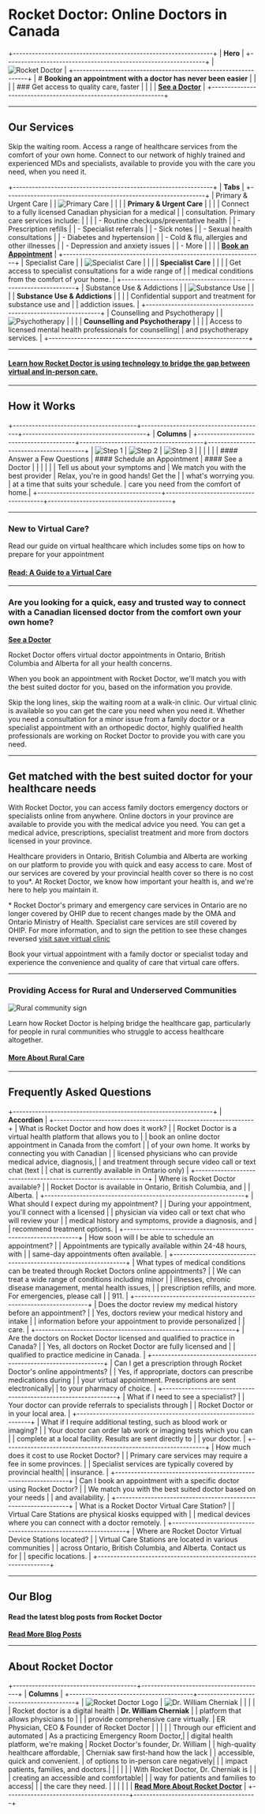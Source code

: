 # Rocket Doctor: Online Doctors in Canada

+---------------------------------------------------------------+
| **Hero**                                                      |
+---------------------------------------------------------------+
| ![Rocket Doctor](https://rocketdoctor.ca/wp-content/uploads/2021/07/Rocket-Doctor-Logo-Woo-Email-header-300x59.png) |
+---------------------------------------------------------------+
| # **Booking an appointment with a doctor has never been easier** |
|                                                               |
| ### Get access to quality care, faster                        |
|                                                               |
| **[See a Doctor](#)**                                         |
+---------------------------------------------------------------+

---

## Our Services

Skip the waiting room. Access a range of healthcare services from the comfort of your own home. Connect to our network of highly trained and experienced MDs and specialists, available to provide you with the care you need, when you need it.

+---------------------------------------------------------------+
| **Tabs**                                                      |
+---------------------------------------------------------------+
| Primary & Urgent Care                                         |
| ![Primary Care](https://rocketdoctor.ca/wp-content/uploads/2023/02/PrimaryCare-img-cmp.webp) |
|                                                               |
| **Primary & Urgent Care**                                     |
|                                                               |
| Connect to a fully licensed Canadian physician for a medical  |
| consultation. Primary care services include:                  |
|                                                               |
| - Routine checkups/preventative health                        |
| - Prescription refills                                        |
| - Specialist referrals                                        |
| - Sick notes                                                  |
| - Sexual health consultations                                 |
| - Diabetes and hypertension                                   |
| - Cold & flu, allergies and other illnesses                   |
| - Depression and anxiety issues                               |
| - More                                                        |
|                                                               |
| **[Book an Appointment](#)**                                  |
+---------------------------------------------------------------+
| Specialist Care                                               |
| ![Specialist Care](https://rocketdoctor.ca/wp-content/uploads/2023/02/SpecialistCare-img.webp) |
|                                                               |
| **Specialist Care**                                           |
|                                                               |
| Get access to specialist consultations for a wide range of    |
| medical conditions from the comfort of your home.             |
+---------------------------------------------------------------+
| Substance Use & Addictions                                    |
| ![Substance Use](https://rocketdoctor.ca/wp-content/uploads/2023/02/SubstanceUse-img.webp) |
|                                                               |
| **Substance Use & Addictions**                                |
|                                                               |
| Confidential support and treatment for substance use and      |
| addiction issues.                                             |
+---------------------------------------------------------------+
| Counselling and Psychotherapy                                 |
| ![Psychotherapy](https://rocketdoctor.ca/wp-content/uploads/2024/08/Psychotherapy-Hero.png) |
|                                                               |
| **Counselling and Psychotherapy**                             |
|                                                               |
| Access to licensed mental health professionals for counselling|
| and psychotherapy services.                                   |
+---------------------------------------------------------------+

---

#### [Learn how Rocket Doctor is using technology to bridge the gap between virtual and in-person care.](https://rocketdoctor.ca/our-technology)

---

## How it Works

+---------------------------------------+---------------------------------------+---------------------------------------+
| **Columns**                                                                                                           |
+---------------------------------------+---------------------------------------+---------------------------------------+
| ![Step 1](https://rocketdoctor.ca/wp-content/uploads/2025/04/step1-768x768-1.webp) | ![Step 2](https://rocketdoctor.ca/wp-content/uploads/2025/04/step2-768x768-1.webp) | ![Step 3](https://rocketdoctor.ca/wp-content/uploads/2025/04/step3-768x768-1.webp) |
|                                       |                                       |                                       |
| #### Answer a Few Questions           | #### Schedule an Appointment          | #### See a Doctor                     |
|                                       |                                       |                                       |
| Tell us about your symptoms and       | We match you with the best provider   | Relax, you're in good hands! Get the  |
| what's worrying you.                  | at a time that suits your schedule.   | care you need from the comfort of home.|
+---------------------------------------+---------------------------------------+---------------------------------------+

---

### New to Virtual Care?

Read our guide on virtual healthcare which includes some tips on how to prepare for your appointment

#### [Read: A Guide to a Virtual Care](https://rocketdoctor.ca/a-guide-to-virtual-care)

---

### Are you looking for a quick, easy and trusted way to connect with a Canadian licensed doctor from the comfort own your own home?

**[See a Doctor](#)**

Rocket Doctor offers virtual doctor appointments in Ontario, British Columbia and Alberta for all your health concerns.

When you book an appointment with Rocket Doctor, we'll match you with the best suited doctor for you, based on the information you provide.

Skip the long lines, skip the waiting room at a walk-in clinic. Our virtual clinic is available so you can get the care you need when you need it. Whether you need a consultation for a minor issue from a family doctor or a specialist appointment with an orthopedic doctor, highly qualified health professionals are working on Rocket Doctor to provide you with care you need.

---

## Get matched with the best suited doctor for your healthcare needs

With Rocket Doctor, you can access family doctors emergency doctors or specialists online from anywhere. Online doctors in your province are available to provide you with the medical advice you need. You can get a medical advice, prescriptions, specialist treatment and more from doctors licensed in your province.

Healthcare providers in Ontario, British Columbia and Alberta are working on our platform to provide you with quick and easy access to care. Most of our services are covered by your provincial health cover so there is no cost to you\*. At Rocket Doctor, we know how important your health is, and we're here to help you maintain it.

\* Rocket Doctor's primary and emergency care services in Ontario are no longer covered by OHIP due to recent changes made by the OMA and Ontario Ministry of Health. Specialist care services are still covered by OHIP. For more information, and to sign the petition to see these changes reversed [visit save virtual clinic](https://rocketdoctor.ca/savevirtualcare/)

Book your virtual appointment with a family doctor or specialist today and experience the convenience and quality of care that virtual care offers.

---

### Providing Access for Rural and Underserved Communities

![Rural community sign](https://rocketdoctor.ca/wp-content/uploads/2023/01/Sign4.jpg)

Learn how Rocket Doctor is helping bridge the healthcare gap, particularly for people in rural communities who struggle to access healthcare altogether.

#### [More About Rural Care](https://rocketdoctor.ca/rural-care)

---

## Frequently Asked Questions

+---------------------------------------------------------------+
| **Accordion**                                                 |
+---------------------------------------------------------------+
| What is Rocket Doctor and how does it work?                   |
| Rocket Doctor is a virtual health platform that allows you to |
| book an online doctor appointment in Canada from the comfort  |
| of your own home. It works by connecting you with Canadian    |
| licensed physicians who can provide medical advice, diagnosis,|
| and treatment through secure video call or text chat (text    |
| chat is currently available in Ontario only)                  |
+---------------------------------------------------------------+
| Where is Rocket Doctor available?                             |
| Rocket Doctor is available in Ontario, British Columbia, and  |
| Alberta.                                                      |
+---------------------------------------------------------------+
| What should I expect during my appointment?                   |
| During your appointment, you'll connect with a licensed       |
| physician via video call or text chat who will review your    |
| medical history and symptoms, provide a diagnosis, and        |
| recommend treatment options.                                  |
+---------------------------------------------------------------+
| How soon will I be able to schedule an appointment?           |
| Appointments are typically available within 24-48 hours, with |
| same-day appointments often available.                        |
+---------------------------------------------------------------+
| What types of medical conditions can be treated through Rocket Doctors online appointments? |
| We can treat a wide range of conditions including minor       |
| illnesses, chronic disease management, mental health issues,  |
| prescription refills, and more. For emergencies, please call  |
| 911.                                                          |
+---------------------------------------------------------------+
| Does the doctor review my medical history before an appointment? |
| Yes, doctors review your medical history and intake           |
| information before your appointment to provide personalized   |
| care.                                                         |
+---------------------------------------------------------------+
| Are the doctors on Rocket Doctor licensed and qualified to practice in Canada? |
| Yes, all doctors on Rocket Doctor are fully licensed and      |
| qualified to practice medicine in Canada.                     |
+---------------------------------------------------------------+
| Can I get a prescription through Rocket Doctor's online appointments? |
| Yes, if appropriate, doctors can prescribe medications during |
| your virtual appointment. Prescriptions are sent electronically|
| to your pharmacy of choice.                                   |
+---------------------------------------------------------------+
| What if I need to see a specialist?                           |
| Your doctor can provide referrals to specialists through      |
| Rocket Doctor or in your local area.                          |
+---------------------------------------------------------------+
| What if I require additional testing, such as blood work or imaging? |
| Your doctor can order lab work or imaging tests which you can |
| complete at a local facility. Results are sent directly to    |
| your doctor.                                                  |
+---------------------------------------------------------------+
| How much does it cost to use Rocket Doctor?                   |
| Primary care services may require a fee in some provinces.    |
| Specialist services are typically covered by provincial health|
| insurance.                                                    |
+---------------------------------------------------------------+
| Can I book an appointment with a specific doctor using Rocket Doctor? |
| We match you with the best suited doctor based on your needs  |
| and availability.                                             |
+---------------------------------------------------------------+
| What is a Rocket Doctor Virtual Care Station?                 |
| Virtual Care Stations are physical kiosks equipped with       |
| medical devices where you can connect with a doctor remotely. |
+---------------------------------------------------------------+
| Where are Rocket Doctor Virtual Device Stations located?      |
| Virtual Care Stations are located in various communities      |
| across Ontario, British Columbia, and Alberta. Contact us for |
| specific locations.                                           |
+---------------------------------------------------------------+

---

## Our Blog

#### Read the latest blog posts from Rocket Doctor

**[Read More Blog Posts](https://blog.rocketdoctor.ca/)**

---

## About Rocket Doctor

+---------------------------------------+---------------------------------------+
| **Columns**                                                                   |
+---------------------------------------+---------------------------------------+
| ![Rocket Doctor Logo](https://rocketdoctor.ca/wp-content/uploads/2022/12/RD-Logo-e1671190926691.png) | ![Dr. William Cherniak](https://rocketdoctor.ca/wp-content/uploads/2020/08/William-Cherniak.png) |
|                                       |                                       |
| Rocket doctor is a digital health     | **Dr. William Cherniak**              |
| platform that allows physicians to    |                                       |
| provide comprehensive care virtually. | ER Physician, CEO & Founder of Rocket Doctor |
|                                       |                                       |
| Through our efficient and automated   | As a practicing Emergency Room Doctor,|
| digital health platform, we're making | Rocket Doctor's founder, Dr. William  |
| high-quality healthcare affordable,   | Cherniak saw first-hand how the lack  |
| accessible, quick and convenient.     | of options to in-person care negatively|
|                                       | impact patients, families, and doctors.|
|                                       |                                       |
|                                       | With Rocket Doctor, Dr. Cherniak is   |
|                                       | creating an accessible and comfortable|
|                                       | way for patients and families to access|
|                                       | the care they need.                   |
|                                       |                                       |
|                                       | **[Read More About Rocket Doctor](https://rocketdoctor.ca/about/)** |
+---------------------------------------+---------------------------------------+
